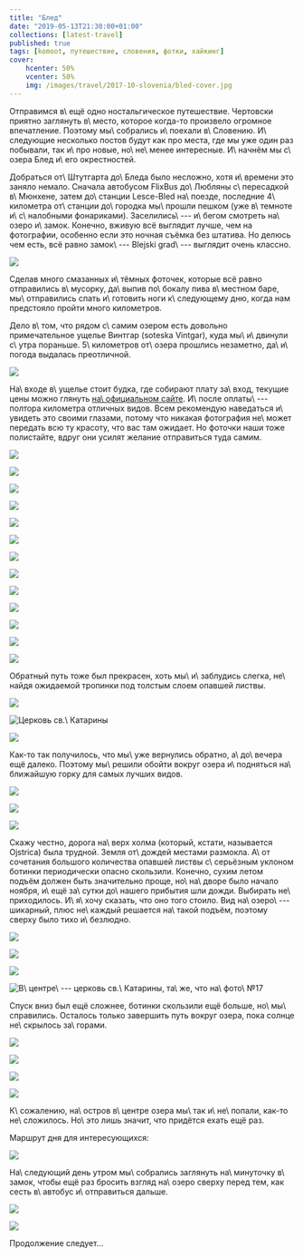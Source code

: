 ```yaml
---
title: "Блед"
date: "2019-05-13T21:30:00+01:00"
collections: [latest-travel]
published: true
tags: [komoot, путешествие, словения, фотки, хайкинг]
cover:
    hcenter: 50%
    vcenter: 50%
    img: /images/travel/2017-10-slovenia/bled-cover.jpg
---
```


Отправимся в\ ещё одно ностальгическое путешествие. Чертовски приятно заглянуть 
в\ место, которое когда-то произвело огромное впечатление. Поэтому мы\ собрались 
и\ поехали в\ Словению. И\ следующие несколько постов будут как про места, где 
мы уже один раз побывали, так и\ про новые, но\ не\ менее интересные. И\ начнём 
мы с\ озера Блед и\ его окрестностей.

<!--more-->

Добраться от\ Штутгарта до\ Бледа было несложно, хотя и\ времени это заняло 
немало. Сначала автобусом FlixBus до\ Любляны с\ пересадкой в\ Мюнхене, затем 
до\ станции Lesce-Bled на\ поезде, последние 4\ километра от\ станции 
до\ городка мы\ прошли пешком (уже в\ темноте и\ с\ налобными фонариками). 
Заселились\ --- и\ бегом смотреть на\ озеро и\ замок. Конечно, вживую всё 
выглядит лучше, чем на фотографии, особенно если это ночная съёмка без штатива. 
Но делюсь чем есть, всё равно замок\ --- Blejski grad\ --- выглядит очень 
классно.

![](/images/travel/2017-10-slovenia/bled-night.jpg)

Сделав много смазанных и\ тёмных фоточек, которые всё равно отправились 
в\ мусорку, да\ выпив по\ бокалу пива в\ местном баре, мы\ отправились спать 
и\ готовить ноги к\ следующему дню, когда нам предстояло пройти много 
километров.

Дело в\ том, что рядом с\ самим озером есть довольно примечательное ущелье 
Винтгар (soteska Vintgar), куда мы\ и\ двинули с\ утра пораньше. 5\ километров 
от\ озера прошлись незаметно, да\ и\ погода выдалась преотличной.

![](/images/travel/2017-10-slovenia/bled-railway.jpg)

На\ входе в\ ущелье стоит будка, где собирают плату за\ вход, текущие цены можно 
глянуть [на\ официальном сайте][vintgar]. И\ после оплаты\ --- полтора километра 
отличных видов. Всем рекомендую наведаться и\ увидеть это своими глазами, потому 
что никакая фотография не\ может передать всю ту красоту, что вас там ожидает. 
Но фоточки наши тоже полистайте, вдруг они усилят желание отправиться туда 
самим.

![](/images/travel/2017-10-slovenia/bled-vintgar-1.jpg)

![](/images/travel/2017-10-slovenia/bled-vintgar-2.jpg)

![](/images/travel/2017-10-slovenia/bled-vintgar-3.jpg)

![](/images/travel/2017-10-slovenia/bled-vintgar-4.jpg)

![](/images/travel/2017-10-slovenia/bled-vintgar-5.jpg)

![](/images/travel/2017-10-slovenia/bled-vintgar-6.jpg)

![](/images/travel/2017-10-slovenia/bled-vintgar-7.jpg)

![](/images/travel/2017-10-slovenia/bled-vintgar-8.jpg)

![](/images/travel/2017-10-slovenia/bled-vintgar-9.jpg)

![](/images/travel/2017-10-slovenia/bled-vintgar-10.jpg)

![](/images/travel/2017-10-slovenia/bled-vintgar-11.jpg)

![](/images/travel/2017-10-slovenia/bled-vintgar-12.jpg)

![](/images/travel/2017-10-slovenia/bled-vintgar-13.jpg)

Обратный путь тоже был прекрасен, хоть мы\ и\ заблудись слегка, не\ найдя 
ожидаемой тропинки под толстым слоем опавшей листвы.

![](/images/travel/2017-10-slovenia/bled-road-back-1.jpg)

![Церковь св.\ Катарины](/images/travel/2017-10-slovenia/bled-road-back-2.jpg)

![](/images/travel/2017-10-slovenia/bled-road-back-3.jpg)

Как-то так получилось, что мы\ уже вернулись обратно, а\ до\ вечера ещё далеко. 
Поэтому мы\ решили обойти вокруг озера и\ подняться на\ ближайшую горку для 
самых лучших видов.

![](/images/travel/2017-10-slovenia/bled-round-1.jpg)

![](/images/travel/2017-10-slovenia/bled-round-2.jpg)

![](/images/travel/2017-10-slovenia/bled-round-3.jpg)

Скажу честно, дорога на\ верх холма (который, кстати, называется Ojstrica) была 
трудной. Земля от\ дождей местами размокла. А\ от сочетания большого количества 
опавшей листвы с\ серьёзным уклоном ботинки периодически опасно скользили. 
Конечно, сухим летом подъём должен быть значительно проще, но\ на\ дворе было 
начало ноября, и\ ещё за\ сутки до\ нашего прибытия шли дожди. Выбирать 
не\ приходилось. И\ я\ хочу сказать, что оно того стоило. Вид на\ озеро\ --- 
шикарный, плюс не\ каждый решается на\ такой подъём, поэтому сверху было тихо 
и\ безлюдно.

![](/images/travel/2017-10-slovenia/bled-ojstrica-1.jpg)

![](/images/travel/2017-10-slovenia/bled-cover.jpg)

![](/images/travel/2017-10-slovenia/bled-ojstrica-2.jpg)

![В\ центре\ --- церковь св.\ Катарины, та\ же, что 
на\ фото\ №17](/images/travel/2017-10-slovenia/bled-ojstrica-3.jpg)

Спуск вниз был ещё сложнее, ботинки скользили ещё больше, но\ мы\ справились. 
Осталось только завершить путь вокруг озера, пока солнце не\ скрылось 
за\ горами.

![](/images/travel/2017-10-slovenia/bled-round-end-1.jpg)

![](/images/travel/2017-10-slovenia/bled-round-end-2.jpg)

![](/images/travel/2017-10-slovenia/bled-round-end-3.jpg)

![](/images/travel/2017-10-slovenia/bled-round-end-4.jpg)

К\ сожалению, на\ остров в\ центре озера мы\ так и\ не\ попали, как-то 
не\ сложилось. Но\ это лишь значит, что придётся ехать ещё раз.

Маршрут дня для интересующихся:

![](iframe:https://www.komoot.de/tour/24675500/embed)

На\ следующий день утром мы\ собрались заглянуть на\ минуточку в\ замок, чтобы 
ещё раз бросить взгляд на\ озеро сверху перед тем, как сесть в\ автобус 
и\ отправиться дальше.

![](/images/travel/2017-10-slovenia/bled-grad-1.jpg)

![](/images/travel/2017-10-slovenia/bled-grad-2.jpg)

Продолжение следует...

[vintgar]: http://www.vintgar.si/?lang=en
